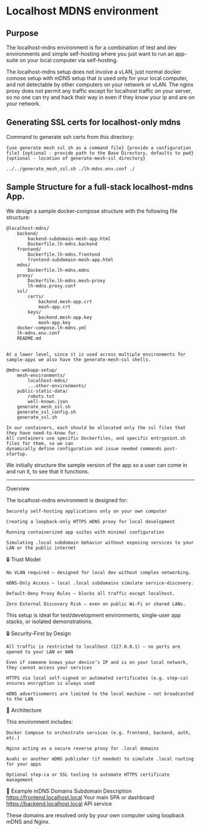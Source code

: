 # Localhost MDNS environment


## Purpose

The localhost-mdns environment is for a combination of test and dev environments and simple self-hosting
where you just want to run an app-suite on your local computer via self-hosting.

The localhost-mdns setup does not involve a vLAN, just normal docker comose setup with mDNS setup that is used only for your local
computer, and not detectable by other computers on your network or vLAN.  The nginx proxy does not permit any traffic except for localhost
traffic on your server, so no one can try and hack their way in even if they know your ip and are on your network.


## Generating SSL certs for localhost-only mdns

Command to generate ssh certs from this directory:

    {use generate mesh ssl sh as a command file} {provide a configuration file} {optional - provide path to the Base Directory, defaults to pwd} {optional - location of generate-mesh-ssl directory}

    ../../generate_mesh_ssl.sh ./lh-mdns.env.conf ./

## Sample Structure for a full-stack localhost-mdns App.

We design a sample docker-compose structure with the following file structure:

    @localhost-mdns/
        backend/
            backend-subdomain-mesh-app.html
            Dockerfile.lh-mdns.backend
        frontend/
            Dockerfile.lh-mdns.frontend
            frontend-subdomain-mesh-app.html
        mdns/
            Dockerfile.lh-mdns.mdns
        proxy/
            Dockerfile.lh-mdns.mesh-proxy
            lh-mdns.proxy.conf
        ssl/
            certs/
                backend.mesh-app.crt
                mash-app.crt
            keys/
                backend.mesh-app.key
                mash-app.key
        docker-compose.lh-mdns.yml
        lh-mdns.env.conf
        README.md

## 

    At a lower level, since it is used across multiple environments for sample-apps we also have the generate-mesh-ssl shells.

    @mdns-webapp-setup/
        mesh-environments/
            localhost-mdns/
            ...other-environments/
        public-static-data/
            robots.txt
            well-known.json
        generate_mesh_ssl.sh
        generate_ssl_config.sh
        generate_ssl.sh

    In our containers, each should be allocated only the ssl files that they have need-to-know for.
    All containers use specific Dockerfiles, and specific entrypoint.sh files for them, so we can
    dynamically define configuration and issue needed commands post-startup. 

We initially structure the sample version of the app so a user can come in and run it, to see that it functions.



----------------------------------------------------------------------------------------------------------

Overview

The localhost-mdns environment is designed for:

    Securely self-hosting applications only on your own computer

    Creating a loopback-only HTTPS mDNS proxy for local development

    Running containerized app suites with minimal configuration

    Simulating .local subdomain behavior without exposing services to your LAN or the public internet

🔒 Trust Model

    No VLAN required — designed for local dev without complex networking.

    mDNS-Only Access — local .local subdomains simulate service-discovery.

    Default-Deny Proxy Rules — blocks all traffic except localhost.

    Zero External Discovery Risk — even on public Wi-Fi or shared LANs.

This setup is ideal for test/development environments, single-user app stacks, or isolated demonstrations.

🔒 Security-First by Design

    All traffic is restricted to localhost (127.0.0.1) — no ports are opened to your LAN or WAN

    Even if someone knows your device’s IP and is on your local network, they cannot access your services

    HTTPS via local self-signed or automated certificates (e.g. step-ca) ensures encryption is always used

    mDNS advertisements are limited to the local machine — not broadcasted to the LAN

🧱 Architecture

This environment includes:

    Docker Compose to orchestrate services (e.g. frontend, backend, auth, etc.)

    Nginx acting as a secure reverse proxy for .local domains

    Avahi or another mDNS publisher (if needed) to simulate .local routing for your apps

    Optional step-ca or SSL tooling to automate HTTPS certificate management

🧭 Example mDNS Domains
Subdomain	Description
https://frontend.localhost.local	Your main SPA or dashboard
https://backend.localhost.local	API service

These domains are resolved only by your own computer using loopback mDNS and Nginx.